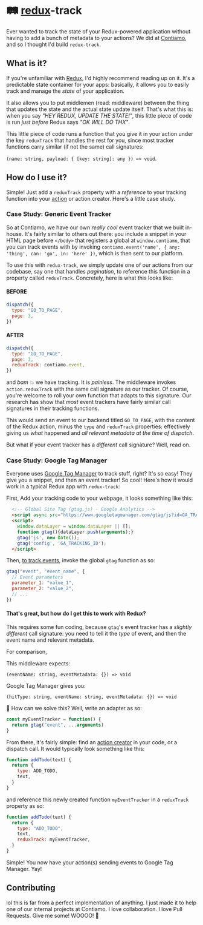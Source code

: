 # 🛤 [redux](https://github.com/reactjs/redux)-track

Ever wanted to track the state of your Redux-powered application without having to add a bunch of metadata to your actions? We did at [Contiamo](https://contiamo.com/), and so I thought I'd build `redux-track`.

## What is it?

If you're unfamiliar with [Redux](https://github.com/reactjs/redux), I'd highly recommend reading up on it. It's a predictable state container for your apps: basically, it allows you to easily track and manage the _state_ of your application.

It also allows you to put middlemen (read: middleware) between the thing that updates the state and the actual state update itself. That's what this is: when you say _"HEY REDUX, UPDATE THE STATE!"_, this little piece of code is run _just before_ Redux says _"OK WILL DO THX"_.

This little piece of code runs a function that you give it in your action under the key `reduxTrack` that handles the rest for you, since most tracker functions carry similar (if not the same) call signatures:

`(name: string, payload: { [key: string]: any }) => void`.

## How do I use it?

Simple! Just add a `reduxTrack` property with a _reference_ to your tracking function into your [action](https://redux.js.org/docs/basics/Actions.html) or action creator. Here's a little case study.

### Case Study: Generic Event Tracker

So at Contiamo, we have our own _really cool_ event tracker that we built in-house. It's fairly similar to others out there: you include a snippet in your HTML page before `</body>` that registers a global at `window.contiamo`, that you can track events with by invoking `contiamo.event('name', { any: 'thing', can: 'go', in: 'here' })`, which is then sent to our platform.

To use this with `redux-track`, we simply update one of our actions from our codebase, say one that handles _pagination_, to reference this function in a property called `reduxTrack`. Concretely, here is what this looks like:

#### BEFORE

```js
dispatch({
  type: "GO_TO_PAGE",
  page: 3,
})
```

#### AFTER

```js
dispatch({
  type: "GO_TO_PAGE",
  page: 3,
  reduxTrack: contiamo.event,
})
```

and _bam_ 💥 we have tracking. It is _painless_. The middleware invokes `action.reduxTrack` with the same call signature as our tracker. Of course, you're welcome to roll your own function that adapts to this signature. Our research has show that _most_ event trackers have fairly similar call signatures in their tracking functions.

This would send an event to our backend titled `GO_TO_PAGE`, with the content of the Redux action, minus the `type` and `reduxTrack` properties: effectively giving us _what_ happened and _all relevant metadata at the time of dispatch_.

But what if your event tracker has a _different_ call signature? Well, read on.

### Case Study: Google Tag Manager

Everyone uses [Google Tag Manager](https://www.google.com/analytics/tag-manager) to track stuff, right? It's so easy! They give you a snippet, and then an event tracker! So cool! Here's how it would work in a typical Redux app with `redux-track`:

First, Add your tracking code to your webpage, it looks something like this:

```html
  <!-- Global Site Tag (gtag.js) - Google Analytics -->
  <script async src="https://www.googletagmanager.com/gtag/js?id=GA_TRACKING_ID"></script>
  <script>
    window.dataLayer = window.dataLayer || [];
    function gtag(){dataLayer.push(arguments);}
    gtag('js', new Date());
    gtag('config', 'GA_TRACKING_ID');
  </script>
```

Then, [to track events](https://developers.google.com/analytics/devguides/collection/gtagjs/events), invoke the global `gtag` function as so:

```js
gtag("event", "event_name", {
  // Event parameters
  parameter_1: "value_1",
  parameter_2: "value_2",
  // ...
})
```

#### That's great, but how do I get this to work with Redux?

This requires some fun coding, because `gtag`'s event tracker has a _slightly different_ call signature: you need to tell it the _type_ of event, and then the event name and relevant metadata.

For comparison,

This middleware expects:

`(eventName: string, eventMetadata: {}) => void`

Google Tag Manager gives you:

`(hitType: string, eventName: string, eventMetadata: {}) => void`

🤔 How can we solve this? Well, write an adapter as so:

```js
const myEventTracker = function() {
  return gtag("event", ...arguments)
}
```

From there, it's fairly simple: find an [action creator](https://redux.js.org/docs/basics/Actions.html#action-creators) in your code, or a dispatch call. It would typically look something like this:

```js
function addTodo(text) {
  return {
    type: ADD_TODO,
    text,
  }
}
```

and reference this newly created function `myEventTracker` in a `reduxTrack` property as so:

```js
function addTodo(text) {
  return {
    type: "ADD_TODO",
    text,
    reduxTrack: myEventTracker,
  }
}
```

Simple! You now have your action(s) sending events to Google Tag Manager. Yay!

## Contributing

lol this is far from a perfect implementation of anything. I just made it to help one of our internal projects at Contiamo. I love collaboration. I love Pull Requests. Give me some! WOOOO! 🎉
